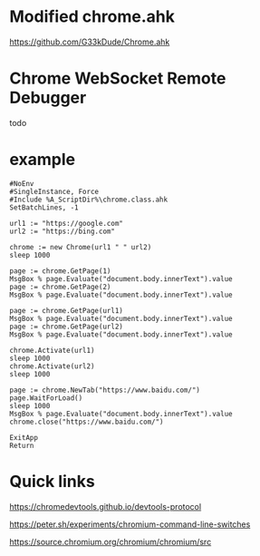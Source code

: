 # Modified chrome.ahk
https://github.com/G33kDude/Chrome.ahk
# Chrome WebSocket Remote Debugger
todo
# example
```
#NoEnv
#SingleInstance, Force
#Include %A_ScriptDir%\chrome.class.ahk
SetBatchLines, -1

url1 := "https://google.com"
url2 := "https://bing.com"

chrome := new Chrome(url1 " " url2)
sleep 1000

page := chrome.GetPage(1)
MsgBox % page.Evaluate("document.body.innerText").value
page := chrome.GetPage(2)
MsgBox % page.Evaluate("document.body.innerText").value

page := chrome.GetPage(url1)
MsgBox % page.Evaluate("document.body.innerText").value
page := chrome.GetPage(url2)
MsgBox % page.Evaluate("document.body.innerText").value

chrome.Activate(url1)
sleep 1000
chrome.Activate(url2)
sleep 1000

page := chrome.NewTab("https://www.baidu.com/")
page.WaitForLoad()
sleep 1000
MsgBox % page.Evaluate("document.body.innerText").value
chrome.close("https://www.baidu.com/")

ExitApp
Return
```
# Quick links
https://chromedevtools.github.io/devtools-protocol

https://peter.sh/experiments/chromium-command-line-switches

https://source.chromium.org/chromium/chromium/src
